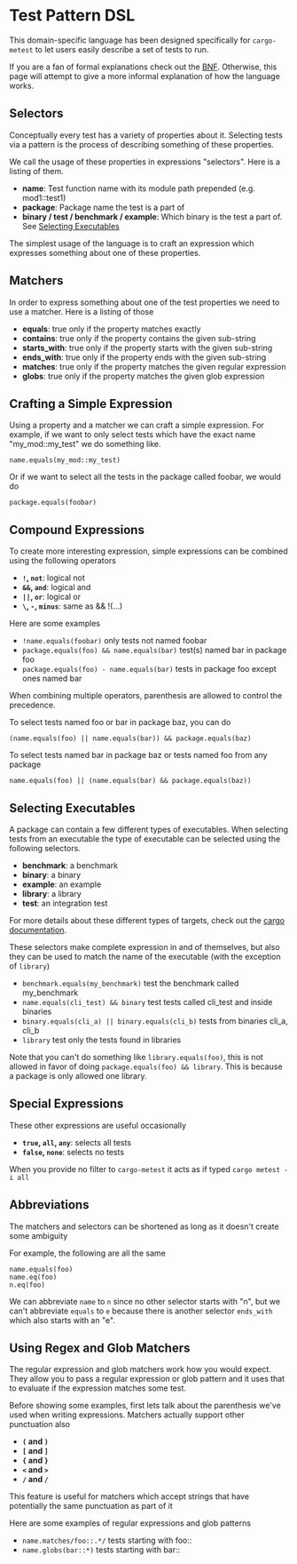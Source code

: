 # Test Pattern DSL

This domain-specific language has been designed specifically for `cargo-metest`
to let users easily describe a set of tests to run.

If you are a fan of formal explanations check out the
[BNF](./test_pattern_dsl/bnf.md). Otherwise, this page will attempt to give a
more informal explanation of how the language works.

## Selectors

Conceptually every test has a variety of properties about it. Selecting tests
via a pattern is the process of describing something of these properties.

We call the usage of these properties in expressions "selectors". Here is a
listing of them.

- **name**: Test function name with its module path prepended (e.g. mod1::test1)
- **package**: Package name the test is a part of
- **binary / test / benchmark / example**: Which binary is the test
    a part of. See [Selecting Executables](#selecting-executables)

The simplest usage of the language is to craft an expression which expresses
something about one of these properties.

## Matchers
In order to express something about one of the test properties we need to use a
matcher. Here is a listing of those

- **equals**: true only if the property matches exactly
- **contains**: true only if the property contains the given sub-string
- **starts_with**: true only if the property starts with the given sub-string
- **ends_with**: true only if the property ends with the given sub-string
- **matches**: true only if the property matches the given regular expression
- **globs**: true only if the property matches the given glob expression

## Crafting a Simple Expression
Using a property and a matcher we can craft a simple expression. For example, if
we want to only select tests which have the exact name "my_mod::my_test" we do
something like.

```
name.equals(my_mod::my_test)
```

Or if we want to select all the tests in the package called foobar, we would do

```
package.equals(foobar)
```

## Compound Expressions
To create more interesting expression, simple expressions can be combined using
the following operators

- **`!`, `not`**: logical not
- **`&&`, `and`**: logical and
- **`||`, `or`**: logical or
- **`\`, `-`, `minus`**: same as && !(...)

Here are some examples

- `!name.equals(foobar)` only tests not named foobar
- `package.equals(foo) && name.equals(bar)` test(s) named bar in package foo
- `package.equals(foo) - name.equals(bar)` tests in package foo except ones named bar

When combining multiple operators, parenthesis are allowed to control the
precedence.

To select tests named foo or bar in package baz, you can do
```
(name.equals(foo) || name.equals(bar)) && package.equals(baz)
```

To select tests named bar in package baz or tests named foo from any package
```
name.equals(foo) || (name.equals(bar) && package.equals(baz))
```

## Selecting Executables
A package can contain a few different types of executables. When selecting tests
from an executable the type of executable can be selected using the following
selectors.

- **benchmark**: a benchmark
- **binary**: a binary
- **example**: an example
- **library**: a library
- **test**: an integration test

For more details about these different types of targets, check out the [cargo
documentation](https://doc.rust-lang.org/cargo/reference/cargo-targets.html).

These selectors make complete expression in and of themselves, but also they can
be used to match the name of the executable (with the exception of `library`)

- `benchmark.equals(my_benchmark)` test the benchmark called my_benchmark
- `name.equals(cli_test) && binary` test tests called cli_test and inside binaries
- `binary.equals(cli_a) || binary.equals(cli_b)` tests from binaries cli_a, cli_b
- `library` test only the tests found in libraries

Note that you can't do something like `library.equals(foo)`, this is not allowed
in favor of doing `package.equals(foo) && library`. This is because a package is
only allowed one library.

## Special Expressions
These other expressions are useful occasionally

- **`true`, `all`, `any`**: selects all tests
- **`false`, `none`**: selects no tests

When you provide no filter to `cargo-metest` it acts as if typed `cargo metest
-i all`

## Abbreviations

The matchers and selectors can be shortened as long as it doesn't create some
ambiguity

For example, the following are all the same
```
name.equals(foo)
name.eq(foo)
n.eq(foo)
```

We can abbreviate `name` to `n` since no other selector starts with "n", but we
can't abbreviate `equals` to `e` because there is another selector `ends_with`
which also starts with an "e".

## Using Regex and Glob Matchers

The regular expression and glob matchers work how you would expect. They allow
you to pass a regular expression or glob pattern and it uses that to evaluate if
the expression matches some test.

Before showing some examples, first lets talk about the parenthesis we've used
when writing expressions. Matchers actually support other punctuation also

- **`(` and `)`**
- **`[` and `]`**
- **`{` and `}`**
- **`<` and `>`**
- **`/` and `/`**

This feature is useful for matchers which accept strings that have potentially
the same punctuation as part of it

Here are some examples of regular expressions and glob patterns

- `name.matches/foo::.*/` tests starting with foo::
- `name.globs(bar::*)` tests starting with bar::
